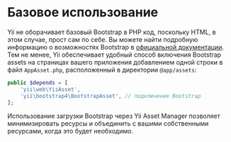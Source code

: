 Базовое использование
===========

Yii не оборачивает базовый Bootstrap в PHP код, поскольку HTML, в этом случае, прост сам по себе. Вы можете найти подробную информацию о возможностях Bootstrap в [официальной документации](http://getbootstrap.com/css/). Тем не менее, Yii обеспечивает удобный способ включения Bootstrap assets на страницах вашего приложения добавлением одной строки в файл `AppAsset.php`, расположенный в директории `@app/assets`:

```php
public $depends = [
    'yii\web\YiiAsset',
    'yii\bootstrap4\BootstrapAsset', // подключение Bootstrap
];
```

Использование загрузки Bootstrap через Yii Asset Manager позволяет минимизировать ресурсы и объединить с вашими собственными ресурсами, когда это будет необходимо.

